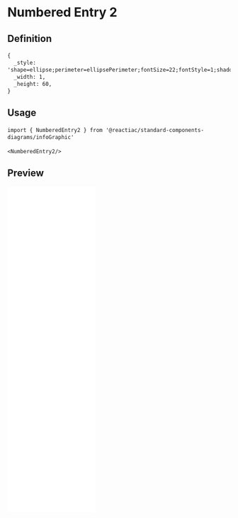 # Numbered Entry 2

## Definition

```
{
  _style: 'shape=ellipse;perimeter=ellipsePerimeter;fontSize=22;fontStyle=1;shadow=0;strokeColor=#ffffff;fillColor=#10739E;strokeWidth=4;fontColor=#ffffff;align=center;whiteSpace=wrap;html=1;',
  _width: 1,
  _height: 60,
}
```

## Usage

```
import { NumberedEntry2 } from '@reactiac/standard-components-diagrams/infoGraphic'

<NumberedEntry2/>
```

## Preview

<img src="./numbered-entry-2.png" width="200"/>
